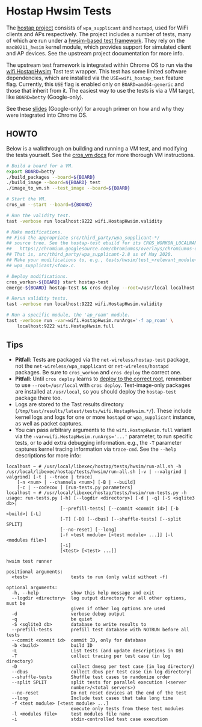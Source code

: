 # Hostap Hwsim Tests

The [hostap project] consists of `wpa_supplicant` and `hostapd`, used for WiFi
clients and APs respectively. The project includes a number of tests, many of
which are run under a [hwsim-based test framework]. They rely on the
`mac80211_hwsim` kernel module, which provides support for simulated client and
AP devices. See the upstream project documentation for more info.

The upstream test framework is integrated within Chrome OS to run via the
[wifi.HostapHwsim] Tast test wrapper. This test has some limited software
dependencies, which are installed via the `USE=wifi_hostap_test` feature flag.
Currently, this `USE` flag is enabled only on `BOARD=amd64-generic` and those
that inherit from it. The easiest way to use the tests is via a VM target, like
`BOARD=betty` (Google-only).

See these [slides] (Google-only) for a rough primer on how and why they were
integrated into Chrome OS.

## HOWTO

Below is a walkthrough on building and running a VM test, and modifying the
tests yourself. See the [cros_vm docs] for more thorough VM instructions.

```bash
# Build a board for a VM.
export BOARD=betty
./build_packages --board=${BOARD}
./build_image --board=${BOARD} test
./image_to_vm.sh --test_image --board=${BOARD}

# Start the VM.
cros_vm --start --board=${BOARD}

# Run the validity test.
tast -verbose run localhost:9222 wifi.HostapHwsim.validity

# Make modifications.
## Find the appropriate src/third_party/wpa_supplicant-*/
## source tree. See the hostap-test ebuild for its CROS_WORKON_LOCALNAME:
##   https://chromium.googlesource.com/chromiumos/overlays/chromiumos-overlay/+/refs/heads/main/net-wireless/hostap-test/hostap-test-9999.ebuild
## That is, src/third_party/wpa_supplicant-2.8 as of May 2020.
## Make your modifications to, e.g., tests/hwsim/test_<relevant_module>.py, or
## wpa_supplicant/<foo>.c.

# Deploy modifications.
cros_workon-${BOARD} start hostap-test
emerge-${BOARD} hostap-test && cros deploy --root=/usr/local localhost:9222 hostap-test

# Rerun validity tests.
tast -verbose run localhost:9222 wifi.HostapHwsim.validity

# Run a specific module, the 'ap_roam' module.
tast -verbose run -var=wifi.HostapHwsim.runArgs='-f ap_roam' \
    localhost:9222 wifi.HostapHwsim.full
```

## Tips

*   **Pitfall**: Tests are packaged via the `net-wireless/hostap-test` package,
    not the `net-wireless/wpa_supplicant` or `net-wireless/hostapd` packages.
    Be sure to `cros_workon` and `cros deploy` the correct one.
*   **Pitfall**: Until `cros deploy` learns to [deploy to the correct root],
    remember to use `--root=/usr/local` with `cros deploy`. Test-image-only
    packages are installed at `/usr/local`, so you should deploy the
    `hostap-test` package there too.
*   Logs are stored to the Tast results directory
    (`/tmp/tast/results/latest/tests/wifi.HostapHwsim.*/`). These include
    kernel logs and logs for one or more `hostapd` or `wpa_supplicant`
    instance, as well as packet captures.
*   You can pass arbitrary arguments to the `wifi.HostapHwsim.full` variant
    via the `-var=wifi.HostapHwsim.runArgs='...'` parameter, to run specific
    tests, or to add extra debugging information. e.g., the `-T` parameter
    captures kernel tracing information via `trace-cmd`. See the `--help`
descriptions for more info:

```
localhost ~ # /usr/local/libexec/hostap/tests/hwsim/run-all.sh -h
/usr/local/libexec/hostap/tests/hwsim/run-all.sh [-v | --valgrind | valgrind] [-t | --trace | trace]
	[-n <num> | --channels <num>] [-B | --build]
	[-c | --codecov ] [run-tests.py parameters]
localhost ~ # /usr/local/libexec/hostap/tests/hwsim/run-tests.py -h
usage: run-tests.py [-h] [--logdir <directory>] [-d | -q] [-S <sqlite3 db>]
                    [--prefill-tests] [--commit <commit id>] [-b <build>] [-L]
                    [-T] [-D] [--dbus] [--shuffle-tests] [--split SPLIT]
                    [--no-reset] [--long]
                    [-f <test module> [<test module> ...]] [-l <modules file>]
                    [-i]
                    [<test> [<test> ...]]

hwsim test runner

positional arguments:
  <test>                tests to run (only valid without -f)

optional arguments:
  -h, --help            show this help message and exit
  --logdir <directory>  log output directory for all other options, must be
                        given if other log options are used
  -d                    verbose debug output
  -q                    be quiet
  -S <sqlite3 db>       database to write results to
  --prefill-tests       prefill test database with NOTRUN before all tests
  --commit <commit id>  commit ID, only for database
  -b <build>            build ID
  -L                    List tests (and update descriptions in DB)
  -T                    collect tracing per test case (in log directory)
  -D                    collect dmesg per test case (in log directory)
  --dbus                collect dbus per test case (in log directory)
  --shuffle-tests       Shuffle test cases to randomize order
  --split SPLIT         split tests for parallel execution (<server
                        number>/<total servers>)
  --no-reset            Do not reset devices at the end of the test
  --long                Include test cases that take long time
  -f <test module> [<test module> ...]
                        execute only tests from these test modules
  -l <modules file>     test modules file name
  -i                    stdin-controlled test case execution
```

[hostap project]: https://w1.fi/
[hwsim-based test framework]: https://w1.fi/cgit/hostap/plain/tests/hwsim/README
[wifi.HostapHwsim]: hostap_hwsim.go
[slides]: https://goto.google.com/hostap-hwsim-slides
[cros_vm docs]: https://chromium.googlesource.com/chromiumos/docs/+/main/cros_vm.md
[deploy to the correct root]: https://crbug.com/341708
